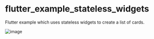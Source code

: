 # flutter_example_stateless_widgets

Flutter example which uses stateless widgets to create a list of cards.

![image](https://user-images.githubusercontent.com/54467942/154847837-8d419838-51e6-4ee6-9415-b19f6e3132d8.png)
